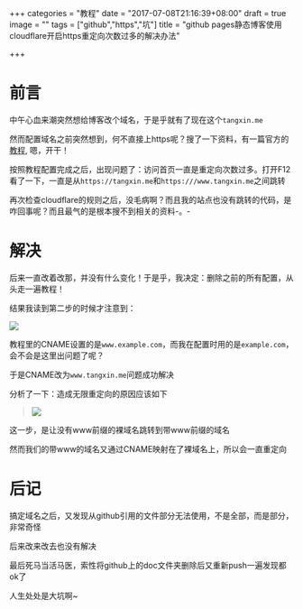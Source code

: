 +++
categories = "教程"
date = "2017-07-08T21:16:39+08:00"
draft = true
image = ""
tags = ["github","https","坑"]
title = "github pages静态博客使用cloudflare开启https重定向次数过多的解决办法"

+++

# 前言

中午心血来潮突然想给博客改个域名，于是乎就有了现在这个`tangxin.me`

然而配置域名之前突然想到，何不直接上https呢？搜了一下资料，有一篇官方的[教程](https://blog.cloudflare.com/secure-and-fast-github-pages-with-cloudflare/), 嗯，开干！

按照教程配置完成之后，出现问题了：访问首页一直是重定向次数过多。打开F12看了一下，一直是从`https://tangxin.me`和`https:///www.tangxin.me`之间跳转

再次检查cloudflare的规则之后，没毛病啊？而且我的站点也没有跳转的代码，是咋回事呢？而且最气的是根本搜不到相关的资料-。-

# 解决

后来一直改着改那，并没有什么变化！于是乎，我决定：删除之前的所有配置，从头走一遍教程！

结果我读到第二步的时候才注意到：

![](https://ws1.sinaimg.cn/large/006B8wjnly1fhcta5d5rlj30ip043t8j.jpg)

教程里的CNAME设置的是`www.example.com`，而我在配置时用的是`example.com`，会不会是这里出问题了呢？

于是CNAME改为`www.tangxin.me`问题成功解决

分析了一下：造成无限重定向的原因应该如下

>![](https://ws1.sinaimg.cn/large/006B8wjnly1fhctl48fbrj30r30m841x.jpg)

这一步，是让没有www前缀的裸域名跳转到带www前缀的域名

然而我们的带www的域名又通过CNAME映射在了裸域名上，所以会一直重定向

# 后记

搞定域名之后，又发现从github引用的文件部分无法使用，不是全部，而是部分，非常奇怪

后来改来改去也没有解决

最后死马当活马医，索性将github上的doc文件夹删除后又重新push一遍发现都ok了

人生处处是大坑啊~

